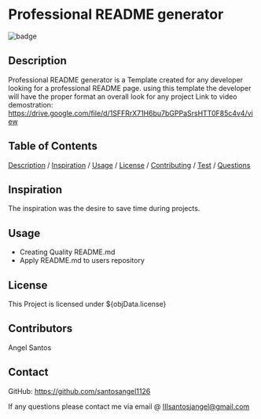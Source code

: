 

# Professional README generator
![badge](https://img.shields.io/badge/license-Chrome-yellow.swg)

## Description
Professional README generator is a Template created for any developer looking for a professional README page. using this template the developer will have the proper format an overall look for any project
Link to video demostration:
https://drive.google.com/file/d/1SFFRrX71H6bu7bGPPaSrsHTT0F85c4v4/view


 ## Table of Contents

[Description](#description)
/ [Inspiration](#inspiration)
/ [Usage](#usage)
/ [License](#license)
/ [Contributing](#contributing)
/ [Test](#test)
/ [Questions](#questions)

## Inspiration
The inspiration was the desire to save time during projects. 

## Usage 
* Creating Quality README.md
* Apply README.md to users repository

## License 
This Project is licensed under ${objData.license}


## Contributors 

Angel Santos 

## Contact
 GitHub: https://github.com/santosangel1126

 If any questions please contact me via email @ IIIsantosjangel@gmail.com 





